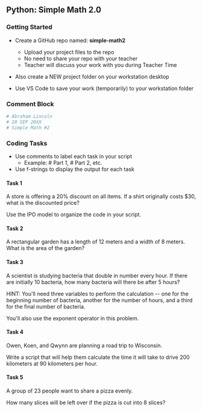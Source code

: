 ## Python: Simple Math 2.0

### Getting Started

- Create a GitHub repo named: **simple-math2**
    - Upload your project files to the repo
    - No need to share your repo with your teacher
    - Teacher will discuss your work with you during Teacher  Time

- Also create a NEW project folder on your workstation desktop
- Use VS Code to save your work (temporarily) to your workstation folder


### Comment Block

```python
# Abraham Lincoln
# 20 SEP 20XX
# Simple Math #2
```

### Coding Tasks

- Use comments to label each task in your script
  - Example: # Part 1, # Part 2, etc.
- Use f-strings to display the output for each task

#### Task 1

A store is offering a 20% discount on all items. If a shirt originally costs $30, what is the discounted price?

Use the IPO model to organize the code in your script.

#### Task 2

A rectangular garden has a length of 12 meters and a width of 8 meters. What is the area of the garden?

#### Task 3

A scientist is studying bacteria that double in number every hour. If there are initially 10 bacteria, how many bacteria will there be after 5 hours?

HINT: You'll need three variables to perform the calculation -- one for the beginning number of bacteria, another for the number of hours, and a third for the final number of bacteria.

You'll also use the exponent operator in this problem.

#### Task 4

Owen, Koen, and Qwynn are planning a road trip to Wisconsin.  

Write a script that will help them calculate the time it will take to drive 200 kilometers at 90 kilometers per hour.

#### Task 5

A group of 23 people want to share a pizza evenly. 

How many slices will be left over if the pizza is cut into 8 slices?
